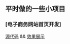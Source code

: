 ## 平时做的一些小项目

### [电子商务网站首页开发]

[源代码](https://github.com/jiangnanbei/projects/blob/master/%E7%94%B5%E5%AD%90%E5%95%86%E5%8A%A1%E7%BD%91%E7%AB%99%E9%A6%96%E9%A1%B5%E5%BC%80%E5%8F%91/README.md) && [效果展示](http://htmlpreview.github.io/?https://github.com/jiangnanbei/projects/blob/master/%E7%94%B5%E5%AD%90%E5%95%86%E5%8A%A1%E7%BD%91%E7%AB%99%E9%A6%96%E9%A1%B5%E5%BC%80%E5%8F%91/index.html)

